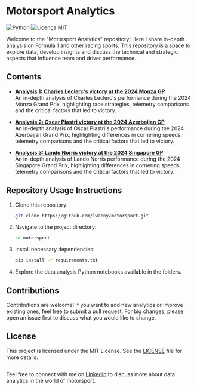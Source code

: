# Motorsport Analytics
   [![Python](https://img.shields.io/badge/Python-3.12-blue.svg)](https://www.python.org/)
   ![Licença MIT](https://img.shields.io/github/license/lwaeny/motorsport)

<Add library short description>

Welcome to the "Motorsport Analytics" repository! Here I share in-depth analysis on Formula 1 and other racing sports. This repository is a space to explore data, develop insights and discuss the technical and strategic aspects that influence team and driver performance.

## Contents

- **[Analysis 1: Charles Leclerc's victory at the 2024 Monza GP](Notebooks/F1_Italy_2024.ipynb)**  
An in-depth analysis of Charles Leclerc's performance during the 2024 Monza Grand Prix, highlighting race strategies, telemetry comparisons and the critical factors that led to victory.

- **[Analysis 2: Oscar Piastri victory at the 2024 Azerbaijan GP](Notebooks/F1_Azerbaijan_2024.ipynb)**  
An in-depth analysis of Oscar Piastri's performance during the 2024 Azerbaijan Grand Prix, highlighting differences in cornering speeds, telemetry comparisons and the critical factors that led to victory.

- **[Analysis 3: Lando Norris victory at the 2024 Singapore GP](Notebooks/F1_Singapore_2024.ipynb)**  
An in-depth analysis of Lando Norris performance during the 2024 Singapore Grand Prix, highlighting differences in cornering speeds, telemetry comparisons and the critical factors that led to victory.

## Repository Usage Instructions

1. Clone this repository:
   ```bash
   git clone https://github.com/lwaeny/motorsport.git

2. Navigate to the project directory:
   ```bash
   cd motorsport

3. Install necessary dependencies:
   ```bash
   pip install -r requirements.txt

4. Explore the data analysis Python notebooks available in the folders.


## Contributions

Contributions are welcome! If you want to add new analytics or improve existing ones, feel free to submit a pull request. For big changes, please open an issue first to discuss what you would like to change.

## License

This project is licensed under the MIT License. See the [LICENSE](LICENSE) file for more details.

##

Feel free to connect with me on [LinkedIn](https://www.linkedin.com/in/lukaswaeny) to discuss more about data analytics in the world of motorsport.